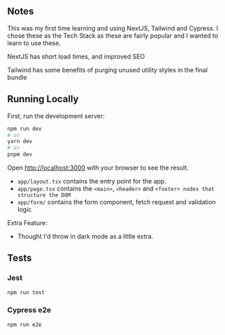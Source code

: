 ## Notes

This was my first time learning and using NextJS, Tailwind and Cypress. I chose these as the Tech Stack as these are fairly popular and I wanted to learn to use these.

NextJS has short load times, and improved SEO

Tailwind has some benefits of purging unused utility styles in the final bundle

## Running Locally

First, run the development server:

```bash
npm run dev
# or
yarn dev
# or
pnpm dev
```

Open [http://localhost:3000](http://localhost:3000) with your browser to see the result.

- `app/layout.tsx` contains the entry point for the app.
- `app/page.tsx` contains the `<main>`, `<header>` and `<footer> nodes that structure the DOM`
- `app/form/` contains the form component, fetch request and validation logic

Extra Feature:

- Thought I'd throw in dark mode as a little extra.

## Tests

### Jest

```bash
npm run test
```

### Cypress e2e

```bash
npm run e2e
```
